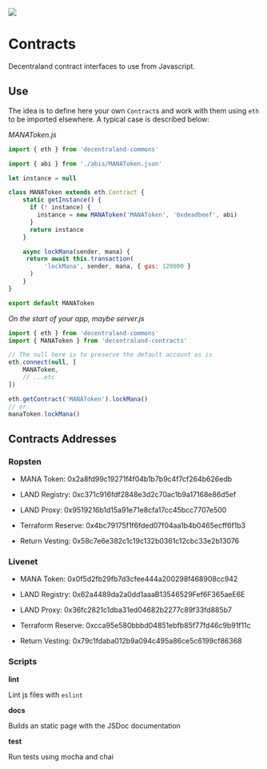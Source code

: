 ![](https://raw.githubusercontent.com/decentraland/web/gh-pages/img/decentraland.ico)

# Contracts

Decentraland contract interfaces to use from Javascript.

## Use

The idea is to define here your own `Contract`s and work with them using `eth` to be imported elsewhere. A typical case is described below:

_MANAToken.js_

```javascript
import { eth } from 'decentraland-commons'

import { abi } from './abis/MANAToken.json'

let instance = null

class MANAToken extends eth.Contract {
    static getInstance() {
      if (! instance) {
        instance = new MANAToken('MANAToken', '0xdeadbeef', abi)
      }
      return instance
    }

    async lockMana(sender, mana) {
     return await this.transaction(
          'lockMana', sender, mana, { gas: 120000 }
      )
    }
}

export default MANAToken
```


_On the start of your app, maybe server.js_

```javascript
import { eth } from 'decentraland-commons'
import { MANAToken } from 'decentraland-contracts'

// The null here is to preserve the default account as is
eth.connect(null, [
    MANAToken,
    // ...etc
])

eth.getContract('MANAToken').lockMana()
// or
manaToken.lockMana()
```

## Contracts Addresses

### Ropsten

* MANA Token: 0x2a8fd99c19271f4f04b1b7b9c4f7cf264b626edb
* LAND Registry: 0xc371c916fdf2848e3d2c70ac1b9a17168e86d5ef
* LAND Proxy: 0x9519216b1d15a91e71e8cfa17cc45bcc7707e500

* Terraform Reserve: 0x4bc79175f1f6fded07f04aa1b4b0465ecff6f1b3
* Return Vesting: 0x58c7e6e382c1c19c132b0361c12cbc33e2b13076

### Livenet

* MANA Token: 0x0f5d2fb29fb7d3cfee444a200298f468908cc942
* LAND Registry: 0x62a4489da2a0dd1aaaB13546529Fef6F365aeE6E
* LAND Proxy: 0x36fc2821c1dba31ed04682b2277c89f33fd885b7

* Terraform Reserve: 0xcca95e580bbbd04851ebfb85f77fd46c9b91f11c
* Return Vesting: 0x79c1fdaba012b9a094c495a86ce5c6199cf86368

### Scripts

**lint**

Lint js files with `eslint`

**docs**

Builds an static page with the JSDoc documentation

**test**

Run tests using mocha and chai


